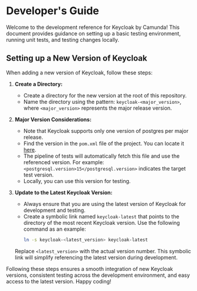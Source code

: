 # Developer's Guide

Welcome to the development reference for Keycloak by Camunda! This document provides guidance on setting up a basic testing environment, running unit tests, and testing changes locally.

## Setting up a New Version of Keycloak

When adding a new version of Keycloak, follow these steps:

1. **Create a Directory:**
   - Create a directory for the new version at the root of this repository.
   - Name the directory using the pattern: `keycloak-<major_version>`, where `<major_version>` represents the major release version.

2. **Major Version Considerations:**
   - Note that Keycloak supports only one version of postgres per major release.
   - Find the version in the `pom.xml` file of the project. You can locate it [here](https://github.com/keycloak/keycloak/blob/release/24.0/pom.xml).
   - The pipeline of tests will automatically fetch this file and use the referenced version. For example: `<postgresql.version>15</postgresql.version>` indicates the target test version.
   - Locally, you can use this version for testing.

3. **Update to the Latest Keycloak Version:**
   - Always ensure that you are using the latest version of Keycloak for development and testing.
   - Create a symbolic link named `keycloak-latest` that points to the directory of the most recent Keycloak version. Use the following command as an example:
     ```bash
     ln -s keycloak-<latest_version> keycloak-latest
     ```
   Replace `<latest_version>` with the actual version number. This symbolic link will simplify referencing the latest version during development.

Following these steps ensures a smooth integration of new Keycloak versions, consistent testing across the development environment, and easy access to the latest version. Happy coding!
